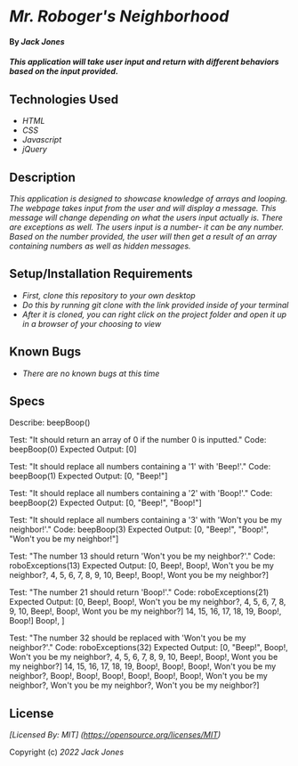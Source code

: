 # _Mr. Roboger's Neighborhood_

#### By _**Jack Jones**_

#### _This application will take user input and return with different behaviors based on the input provided._

## Technologies Used

* _HTML_
* _CSS_
* _Javascript_
* _jQuery_

## Description

_This application is designed to showcase knowledge of arrays and looping. The webpage takes input from the user and will display a message. This message will change depending on what the users input actually is. There are exceptions as well. The users input is a number- it can be any number. Based on the number provided, the user will then get a result of an array containing numbers as well as hidden messages._

## Setup/Installation Requirements

* _First, clone this repository to your own desktop_
* _Do this by running git clone with the link provided inside of your terminal_
* _After it is cloned, you can right click on the project folder and open it up in a browser of your choosing to view_


## Known Bugs

* _There are no known bugs at this time_

## Specs

Describe: beepBoop()

Test: "It should return an array of 0 if the number 0 is inputted."
Code: beepBoop(0)
Expected Output: [0]

Test: "It should replace all numbers containing a '1' with 'Beep!'."
Code: beepBoop(1)
Expected Output: [0, "Beep!"]

Test: "It should replace all numbers containing a '2' with 'Boop!'."
Code: beepBoop(2)
Expected Output: [0, "Beep!", "Boop!"]

Test: "It should replace all numbers containing a '3' with 'Won't you be my neighbor!'."
Code: beepBoop(3)
Expected Output: [0, "Beep!", "Boop!", "Won't you be my neighbor!"]

Test: "The number 13 should return 'Won't you be my neighbor?'."
Code: roboExceptions(13)
Expected Output: [0, Beep!, Boop!, Won't you be my neighbor?, 4, 5, 6, 7, 8, 9, 10, Beep!, Boop!, Wont you be my neighbor?]

Test: "The number 21 should return 'Boop!'."
Code: roboExceptions(21)
Expected Output: [0, Beep!, Boop!, Won't you be my neighbor?, 4, 5, 6, 7, 8, 9, 10, Beep!, Boop!, Wont you be my neighbor?] 14, 15, 16, 17, 18, 19, Boop!, Boop!] Boop!, ]

Test: "The number 32 should be replaced with 'Won't you be my neighbor?'."
Code: roboExceptions(32)
Expected Output: [0, "Beep!", Boop!, Won't you be my neighbor?, 4, 5, 6, 7, 8, 9, 10, Beep!, Boop!, Wont you be my neighbor?] 14, 15, 16, 17, 18, 19, Boop!, Boop!, Boop!, Won't you be my neighbor?, Boop!, Boop!, Boop!, Boop!, Boop!, Boop!, Won't you be my neighbor?, Won't you be my neighbor?, Won't you be my neighbor?]


## License

_[Licensed By: MIT] (https://opensource.org/licenses/MIT)_

Copyright (c) _2022_ _Jack Jones_